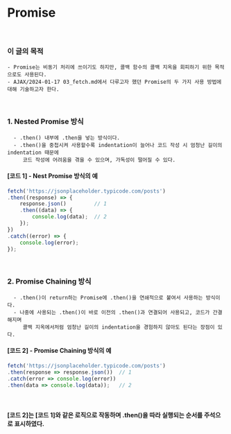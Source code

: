 # Promise
<br/>

### 이 글의 목적
    - Promise는 비동기 처리에 쓰이기도 하지만, 콜백 함수의 콜백 지옥을 회피하기 위한 목적으로도 사용된다.
    - AJAX/2024-01-17 03_fetch.md에서 다루고자 했던 Promise의 두 가지 사용 방법에 대해 기술하고자 한다.
<br/>

### 1. Nested Promise 방식
```plaintext
  - .then() 내부에 .then을 넣는 방식이다.
  - .then()을 중첩시켜 사용할수록 indentation이 늘어나 코드 작성 시 엄청난 길이의 indentation 때문에
     코드 작성에 어려움을 겪을 수 있으며, 가독성이 떨어질 수 있다.
```
#### [코드 1] - Nest Promise 방식의 예
```javascript
fetch('https://jsonplaceholder.typicode.com/posts')
.then((response) => {
    response.json()         // 1
    .then((data) => {
        console.log(data);  // 2
    });
})
.catch((error) => {
    console.log(error);
});
```
<br/>

### 2. Promise Chaining 방식
```plaintext
  - .then()이 return하는 Promise에 .then()을 연쇄적으로 붙여서 사용하는 방식이다.
  - 나중에 사용되는 .then()이 바로 이전의 .then()과 연결되어 사용되고, 코드가 간결해지며
     콜백 지옥에서처럼 엄청난 길이의 indentation을 경험하지 않아도 된다는 장점이 있다.
```
#### [코드 2] - Promise Chaining 방식의 예
```javascript
fetch('https://jsonplaceholder.typicode.com/posts')
.then(response => response.json())  // 1
.catch(error => console.log(error))
.then(data => console.log(data));   // 2
```
<br/>

#### [코드 2]는 [코드 1]와 같은 로직으로 작동하며 .then()을 따라 실행되는 순서를 주석으로 표시하였다.
